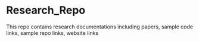 # Research_Repo
This repo contains research documentations including papers, sample code links, sample repo links, website links 
